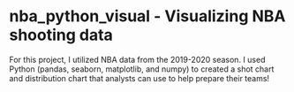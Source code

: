# nba_python_visual - Visualizing NBA shooting data
For this project, I utilized NBA data from the 2019-2020 season. I used Python (pandas, seaborn, matplotlib, and numpy) to created a shot chart and distribution chart that analysts can use to help prepare their teams!
